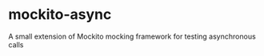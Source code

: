 mockito-async
======

A small extension of Mockito mocking framework for testing asynchronous calls
